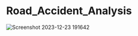 # Road_Accident_Analysis
![Screenshot 2023-12-23 191642](https://github.com/vishalcreativehub/Road_Accident_Analysis/assets/140067266/9ba0466b-418e-45e4-a22f-59356fc3a641)
